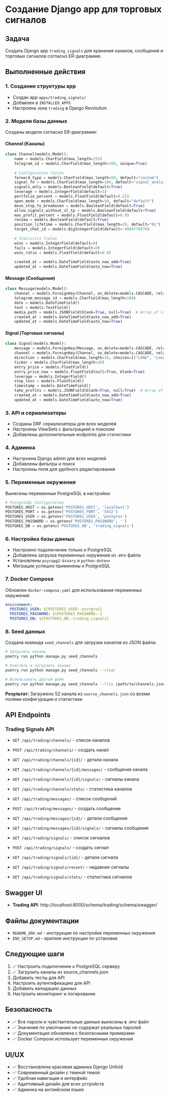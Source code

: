 # Создание Django app для торговых сигналов

## Задача
Создать Django app `trading_signals` для хранения каналов, сообщений и торговых сигналов согласно ER-диаграмме.

## Выполненные действия

### 1. Создание структуры app
- Создан app `apps/trading_signals/`
- Добавлен в `INSTALLED_APPS`
- Настроена зона `trading` в Django Revolution

### 2. Модели базы данных
Созданы модели согласно ER-диаграмме:

#### Channel (Каналы)
```python
class Channel(models.Model):
    name = models.CharField(max_length=255)
    telegram_id = models.CharField(max_length=100, unique=True)
    
    # Configuration fields
    forward_type = models.CharField(max_length=50, default="custom")
    signal_fn = models.CharField(max_length=100, default="signal_analyzer")
    signals_only = models.BooleanField(default=True)
    leverage = models.IntegerField(default=1)
    portfolio_percent = models.FloatField(default=0.25)
    open_mode = models.CharField(max_length=50, default="default")
    move_stop_to_breakeven = models.BooleanField(default=True)
    allow_signals_without_sl_tp = models.BooleanField(default=True)
    max_profit_percent = models.FloatField(default=0.0)
    review = models.BooleanField(default=True)
    position_lifetime = models.CharField(max_length=20, default="0s")
    target_chat_id = models.BigIntegerField(default=-4984770976)
    
    # Statistics fields
    wins = models.IntegerField(default=0)
    fails = models.IntegerField(default=0)
    wins_ratio = models.FloatField(default=0.0)
    
    created_at = models.DateTimeField(auto_now_add=True)
    updated_at = models.DateTimeField(auto_now=True)
```

#### Message (Сообщения)
```python
class Message(models.Model):
    channel = models.ForeignKey(Channel, on_delete=models.CASCADE, related_name="messages")
    telegram_message_id = models.CharField(max_length=100)
    date = models.DateTimeField()
    text = models.TextField()
    media_path = models.JSONField(blank=True, null=True)  # Array of strings
    created_at = models.DateTimeField(auto_now_add=True)
    updated_at = models.DateTimeField(auto_now=True)
```

#### Signal (Торговые сигналы)
```python
class Signal(models.Model):
    message = models.ForeignKey(Message, on_delete=models.CASCADE, related_name="signals")
    channel = models.ForeignKey(Channel, on_delete=models.CASCADE, related_name="signals")
    direction = models.CharField(max_length=10, choices=[("LONG", "Long"), ("SHORT", "Short")])
    ticker = models.CharField(max_length=20)
    entry_price = models.FloatField()
    entry_price_now = models.FloatField(null=True, blank=True)
    leverage = models.IntegerField()
    stop_loss = models.FloatField()
    timestamp = models.DateTimeField()
    take_profits = models.JSONField(blank=True, null=True)  # Array of floats
    created_at = models.DateTimeField(auto_now_add=True)
    updated_at = models.DateTimeField(auto_now=True)
```

### 3. API и сериализаторы
- Созданы DRF сериализаторы для всех моделей
- Настроены ViewSets с фильтрацией и поиском
- Добавлены дополнительные endpoints для статистики

### 4. Админка
- Настроена Django admin для всех моделей
- Добавлены фильтры и поиск
- Настроены поля для удобного редактирования

### 5. Переменные окружения
Вынесены переменные PostgreSQL в настройки:

```python
# PostgreSQL Configuration
POSTGRES_HOST = os.getenv('POSTGRES_HOST', 'localhost')
POSTGRES_PORT = os.getenv('POSTGRES_PORT', '5432')
POSTGRES_USER = os.getenv('POSTGRES_USER', 'postgres')
POSTGRES_PASSWORD = os.getenv('POSTGRES_PASSWORD', '')
POSTGRES_DB = os.getenv('POSTGRES_DB', 'trading_signals')
```

### 6. Настройка базы данных
- Настроено подключение только к PostgreSQL
- Добавлена загрузка переменных окружения из .env файла
- Установлены `psycopg2-binary` и `python-dotenv`
- Миграции успешно применены к PostgreSQL

### 7. Docker Compose
Обновлен `docker-compose.yaml` для использования переменных окружения:

```yaml
environment:
  POSTGRES_USER: ${POSTGRES_USER:-postgres}
  POSTGRES_PASSWORD: ${POSTGRES_PASSWORD:-}
  POSTGRES_DB: ${POSTGRES_DB:-trading_signals}
```

### 8. Seed данных
Создана команда `seed_channels` для загрузки каналов из JSON файла:

```bash
# Загрузить каналы
poetry run python manage.py seed_channels

# Очистить и загрузить заново
poetry run python manage.py seed_channels --clear

# Использовать другой файл
poetry run python manage.py seed_channels --file /path/to/channels.json
```

**Результат:** Загружено 52 канала из `source_channels.json` со всеми полями конфигурации и статистики

## API Endpoints

### Trading Signals API
- `GET /api/trading/channels/` - список каналов
- `POST /api/trading/channels/` - создать канал
- `GET /api/trading/channels/{id}/` - детали канала
- `GET /api/trading/channels/{id}/messages/` - сообщения канала
- `GET /api/trading/channels/{id}/signals/` - сигналы канала
- `GET /api/trading/channels/stats/` - статистика каналов

- `GET /api/trading/messages/` - список сообщений
- `POST /api/trading/messages/` - создать сообщение
- `GET /api/trading/messages/{id}/` - детали сообщения
- `GET /api/trading/messages/{id}/signals/` - сигналы сообщения

- `GET /api/trading/signals/` - список сигналов
- `POST /api/trading/signals/` - создать сигнал
- `GET /api/trading/signals/{id}/` - детали сигнала
- `GET /api/trading/signals/recent/` - недавние сигналы
- `GET /api/trading/signals/stats/` - статистика сигналов

## Swagger UI
- **Trading API:** http://localhost:8000/schema/trading/schema/swagger/

## Файлы документации
- `README_ENV.md` - инструкции по настройке переменных окружения
- `ENV_SETUP.md` - краткие инструкции по установке

## Следующие шаги
1. ✅ Настроить подключение к PostgreSQL серверу
2. ✅ Загрузить каналы из source_channels.json
3. Добавить тесты для API
4. Настроить аутентификацию для API
5. Добавить валидацию данных
6. Настроить мониторинг и логирование

## Безопасность
- ✅ Все пароли и чувствительные данные вынесены в .env файл
- ✅ Значения по умолчанию не содержат реальных паролей
- ✅ Документация обновлена с безопасными примерами
- ✅ Docker Compose использует переменные окружения

## UI/UX
- ✅ Восстановлена красивая админка Django Unfold
- ✅ Современный дизайн с темной темой
- ✅ Удобная навигация и интерфейс
- ✅ Адаптивный дизайн для всех устройств
- ✅ Админка на английском языке 